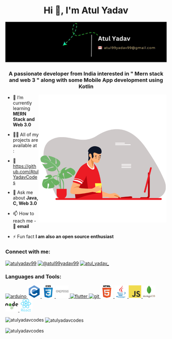 <h1 align="center">Hi 👋, I'm Atul Yadav</h1>
<div align="center"> <img src="https://github.com/AtulYadavCodes/AtulYadavCodes/blob/main/PfBanner.jpg"> </div>
<h3 align="center">A passionate developer from India  interested in " Mern stack and web 3 " along with some Mobile App development using Kotlin</h3>
<img align="right" alt="Coding" width="400" src="https://github.com/AtulYadavCodes/AtulYadavCodes/blob/main/gip.gif">

- 🌱 I’m currently learning **MERN Stack and Web 3.0**
- 👨‍💻 All of my projects are available at : 
- 🔗 https://github.com/AtulYadavCodes
- 💬 Ask me about **Java, C, Web 3.0**

- 📫 How to reach me - 🔗 **email**

- ⚡ Fun fact **I am also an open source enthusiast**

<h3 align="left">Connect with me:</h3>
<p align="left">
<a href="https://linkedin.com/in/atulyadav99" target="blank"><img align="center" src="https://raw.githubusercontent.com/rahuldkjain/github-profile-readme-generator/master/src/images/icons/Social/linked-in-alt.svg" alt="atulyadav99" height="30" width="40" /></a>
<a href="https://www.hackerrank.com/@atul99yadav99" target="blank"><img align="center" src="https://raw.githubusercontent.com/rahuldkjain/github-profile-readme-generator/master/src/images/icons/Social/hackerrank.svg" alt="@atul99yadav99" height="30" width="40" /></a>
<a href="https://www.leetcode.com/atul_yadav_" target="blank"><img align="center" src="https://raw.githubusercontent.com/rahuldkjain/github-profile-readme-generator/master/src/images/icons/Social/leet-code.svg" alt="atul_yadav_" height="30" width="40" /></a>
</p>

<h3 align="left">Languages and Tools:</h3>
<p align="left"> <a href="https://www.arduino.cc/" target="_blank" rel="noreferrer"> <img src="https://cdn.worldvectorlogo.com/logos/arduino-1.svg" alt="arduino" width="40" height="40"/> </a> <a href="https://www.cprogramming.com/" target="_blank" rel="noreferrer"> <img src="https://raw.githubusercontent.com/devicons/devicon/master/icons/c/c-original.svg" alt="c" width="40" height="40"/> </a> <a href="https://www.w3schools.com/css/" target="_blank" rel="noreferrer"> <img src="https://raw.githubusercontent.com/devicons/devicon/master/icons/css3/css3-original-wordmark.svg" alt="css3" width="40" height="40"/> </a> <a href="https://expressjs.com" target="_blank" rel="noreferrer"> <img src="https://raw.githubusercontent.com/devicons/devicon/master/icons/express/express-original-wordmark.svg" alt="express" width="40" height="40"/> </a> <a href="https://flutter.dev" target="_blank" rel="noreferrer"> <img src="https://www.vectorlogo.zone/logos/flutterio/flutterio-icon.svg" alt="flutter" width="40" height="40"/> </a> <a href="https://git-scm.com/" target="_blank" rel="noreferrer"> <img src="https://www.vectorlogo.zone/logos/git-scm/git-scm-icon.svg" alt="git" width="40" height="40"/> </a> <a href="https://www.w3.org/html/" target="_blank" rel="noreferrer"> <img src="https://raw.githubusercontent.com/devicons/devicon/master/icons/html5/html5-original-wordmark.svg" alt="html5" width="40" height="40"/> </a> <a href="https://www.java.com" target="_blank" rel="noreferrer"> <img src="https://raw.githubusercontent.com/devicons/devicon/master/icons/java/java-original.svg" alt="java" width="40" height="40"/> </a> <a href="https://developer.mozilla.org/en-US/docs/Web/JavaScript" target="_blank" rel="noreferrer"> <img src="https://raw.githubusercontent.com/devicons/devicon/master/icons/javascript/javascript-original.svg" alt="javascript" width="40" height="40"/> </a> <a href="https://www.mongodb.com/" target="_blank" rel="noreferrer"> <img src="https://raw.githubusercontent.com/devicons/devicon/master/icons/mongodb/mongodb-original-wordmark.svg" alt="mongodb" width="40" height="40"/> </a> <a href="https://nodejs.org" target="_blank" rel="noreferrer"> <img src="https://raw.githubusercontent.com/devicons/devicon/master/icons/nodejs/nodejs-original-wordmark.svg" alt="nodejs" width="40" height="40"/> </a> <a href="https://reactjs.org/" target="_blank" rel="noreferrer"> <img src="https://raw.githubusercontent.com/devicons/devicon/master/icons/react/react-original-wordmark.svg" alt="react" width="40" height="40"/> </a> </p>

<p><img align="left" src="https://github-readme-stats.vercel.app/api/top-langs?username=atulyadavcodes&show_icons=true&locale=en&layout=compact" alt="atulyadavcodes" /></p>

<p>&nbsp;<img align="center" src="https://github-readme-stats.vercel.app/api?username=atulyadavcodes&show_icons=true&locale=en" alt="atulyadavcodes" /></p>

<p><img align="center" src="https://github-readme-streak-stats.herokuapp.com/?user=atulyadavcodes&" alt="atulyadavcodes" /></p>
